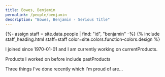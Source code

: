 ```yaml
---
title: Bowes, Benjamin
permalink: /people/benjamin
description: "Bowes, Benjamin - Serious Title"
---
```


{%- assign staff = site.data.people | find: "id", "benjamin" -%}
{% include staff_heading.html staff=staff color=site.colors.function-colors.design %}

<p>I joined since 1970-01-01 and I am currently working on currentProducts.</p>

<p>Products I worked on before include pastProducts</p>

<p>Three things I've done recently which I'm proud of are...</p>

